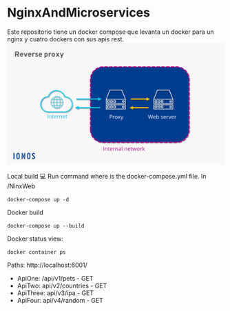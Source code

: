 # NginxAndMicroservices
Este repositorio tiene un docker compose que levanta un docker para un nginx y cuatro dockers con sus apis rest.
![Alt text](image.png)

Local build 💻
Run command where is the docker-compose.yml file. In /NinxWeb

```
docker-compose up -d
```
Docker build
```
docker-compose up --build
```

Docker status view:
```
docker container ps
```

Paths: http://localhost:6001/
- ApiOne: /api/v1/pets - GET
- ApiTwo: api/v2/countries - GET
- ApiThree: api/v3/ipa - GET
- ApiFour: api/v4/random - GET